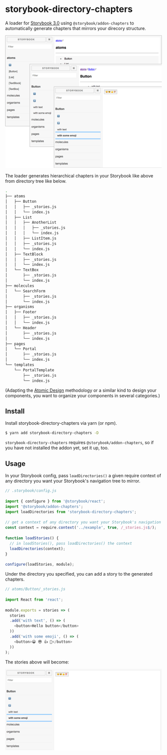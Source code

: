 # storybook-directory-chapters

A loader for [Storybook 3.0](https://storybook.js.org/) using `@storybook/addon-chapters` to automatically generate chapters that mirrors your direcory structure.

![hierarchical chapters in your Storybook](./assets/storybook-directory-chapters.png)

The loader generates hierarchical chapters in your Storybook like above from directory tree like below.

```sh
.
├── atoms
│   ├── Button
│   │   ├── _stories.js
│   │   └── index.js
│   ├── List
│   │   ├── AnotherList
│   │   │   ├── _stories.js
│   │   │   └── index.js
│   │   ├── ListItem.js
│   │   ├── _stories.js
│   │   └── index.js
│   ├── TextBlock
│   │   ├── _stories.js
│   │   └── index.js
│   └── TextBox
│       ├── _stories.js
│       └── index.js
├── molecules
│   └── SearchForm
│       ├── _stories.js
│       └── index.js
├── organisms
│   ├── Footer
│   │   ├── _stories.js
│   │   └── index.js
│   └── Header
│       ├── _stories.js
│       └── index.js
├── pages
│   └── Portal
│       ├── _stories.js
│       └── index.js
└── templates
    └── PortalTemplate
        ├── _stories.js
        └── index.js
```

(Adapting the [Atomic Design](http://bradfrost.com/blog/post/atomic-web-design/) methodology or a similar kind to design your components, you want to organize your components in several categories.)

## Install

Install storybook-directory-chapters via yarn (or npm).

```sh
$ yarn add storybook-directory-chapters -D
```

`storybook-directory-chapters` requires `@storybook/addon-chapters`, so if you have not installed the addon yet, set it up, too.

## Usage

In your Storybook config, pass `loadDirectories()` a given require context of any directory you want your Storybook's navigation tree to mirror.

```javascript
// .storybook/config.js

import { configure } from '@storybook/react';
import '@storybook/addon-chapters';
import loadDirectories from 'storybook-directory-chapters';

// get a context of any directory you want your Storybook's navigation tree to mirror
const context = require.context('../example', true, /_stories.js$/);

function loadStories() {
  // in loadStories(), pass loadDirectories() the context
  loadDirectories(context);
}

configure(loadStories, module);
```

Under the directory you specified, you can add a story to the generated chapters.

```javascript
// atoms/Button/_stories.js

import React from 'react';

module.exports = stories => (
  stories
  .add('with text', () => (
    <button>Hello button</button>
  ))
  .add('with some emoji', () => (
    <button>😀 😎 👍 💯</button>
  ))
);
```

The stories above will become:

![Stories added to generated chapters](./assets/add-components.png)
